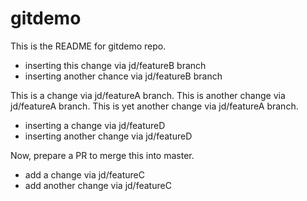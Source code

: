 # gitdemo

This is the README for gitdemo repo.

- inserting this change via jd/featureB branch
- inserting another chance via jd/featureB branch

This is a change via jd/featureA branch.
This is another change via jd/featureA branch.
This is yet another change via jd/featureA branch.

- inserting a change via jd/featureD
- inserting another change via jd/featureD

Now, prepare a PR to merge this into master.

- add a change via jd/featureC
- add another change via jd/featureC

